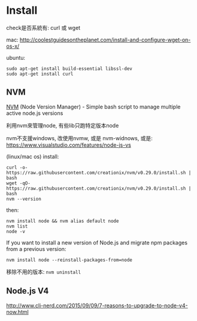 # Install

check是否系統有: curl 或 wget

mac:  http://coolestguidesontheplanet.com/install-and-configure-wget-on-os-x/

ubuntu: 

```
sudo apt-get install build-essential libssl-dev
sudo apt-get install curl
```

## NVM

[NVM](https://github.com/creationix/nvm) (Node Version Manager) - Simple bash script to manage multiple active node.js versions

利用nvm來管理node, 有些lib只跑特定版本node

nvm不支援windows, 改使用nvmw, 或是 nvm-widnows, 或是: 
https://www.visualstudio.com/features/node-js-vs

(linux/mac os) install: 

```
curl -o- https://raw.githubusercontent.com/creationix/nvm/v0.29.0/install.sh | bash
wget -qO- https://raw.githubusercontent.com/creationix/nvm/v0.29.0/install.sh | bash
nvm --version
```

then: 

```
nvm install node && nvm alias default node
nvm list
node -v
```

If you want to install a new version of Node.js and migrate npm packages from a previous version:

```
nvm install node --reinstall-packages-from=node
```

移除不用的版本: `nvm uninstall`

## Node.js V4

http://www.cli-nerd.com/2015/09/09/7-reasons-to-upgrade-to-node-v4-now.html

